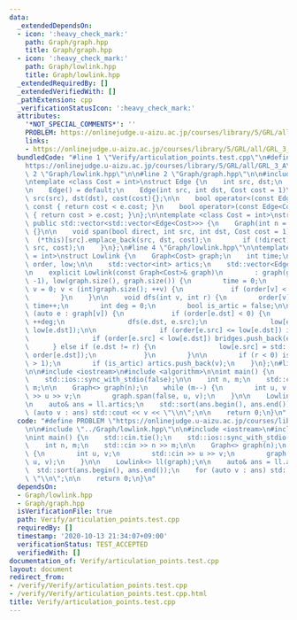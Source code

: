 ```yaml
---
data:
  _extendedDependsOn:
  - icon: ':heavy_check_mark:'
    path: Graph/graph.hpp
    title: Graph/graph.hpp
  - icon: ':heavy_check_mark:'
    path: Graph/lowlink.hpp
    title: Graph/lowlink.hpp
  _extendedRequiredBy: []
  _extendedVerifiedWith: []
  _pathExtension: cpp
  _verificationStatusIcon: ':heavy_check_mark:'
  attributes:
    '*NOT_SPECIAL_COMMENTS*': ''
    PROBLEM: https://onlinejudge.u-aizu.ac.jp/courses/library/5/GRL/all/GRL_3_A
    links:
    - https://onlinejudge.u-aizu.ac.jp/courses/library/5/GRL/all/GRL_3_A
  bundledCode: "#line 1 \"Verify/articulation_points.test.cpp\"\n#define PROBLEM \"\
    https://onlinejudge.u-aizu.ac.jp/courses/library/5/GRL/all/GRL_3_A\"\n\n#line\
    \ 2 \"Graph/lowlink.hpp\"\n\n#line 2 \"Graph/graph.hpp\"\n\n#include <vector>\n\
    \ntemplate <class Cost = int>\nstruct Edge {\n    int src, dst;\n    Cost cost;\n\
    \n    Edge() = default;\n    Edge(int src, int dst, Cost cost = 1)\n        :\
    \ src(src), dst(dst), cost(cost){};\n\n    bool operator<(const Edge<Cost>& e)\
    \ const { return cost < e.cost; }\n    bool operator>(const Edge<Cost>& e) const\
    \ { return cost > e.cost; }\n};\n\ntemplate <class Cost = int>\nstruct Graph :\
    \ public std::vector<std::vector<Edge<Cost>>> {\n    Graph(int n = 0) : std::vector<std::vector<Edge<Cost>>>(n)\
    \ {}\n\n    void span(bool direct, int src, int dst, Cost cost = 1) {\n      \
    \  (*this)[src].emplace_back(src, dst, cost);\n        if (!direct) (*this)[dst].emplace_back(dst,\
    \ src, cost);\n    }\n};\n#line 4 \"Graph/lowlink.hpp\"\n\ntemplate <class Cost\
    \ = int>\nstruct Lowlink {\n    Graph<Cost> graph;\n    int time;\n    std::vector<int>\
    \ order, low;\n\n    std::vector<int> artics;\n    std::vector<Edge<Cost>> bridges;\n\
    \n    explicit Lowlink(const Graph<Cost>& graph)\n        : graph(graph), order(graph.size(),\
    \ -1), low(graph.size(), graph.size()) {\n        time = 0;\n        for (int\
    \ v = 0; v < (int)graph.size(); ++v) {\n            if (order[v] < 0) dfs(v, -1);\n\
    \        }\n    }\n\n    void dfs(int v, int r) {\n        order[v] = low[v] =\
    \ time++;\n        int deg = 0;\n        bool is_artic = false;\n\n        for\
    \ (auto e : graph[v]) {\n            if (order[e.dst] < 0) {\n               \
    \ ++deg;\n                dfs(e.dst, e.src);\n                low[e.src] = std::min(low[e.src],\
    \ low[e.dst]);\n\n                if (order[e.src] <= low[e.dst]) is_artic = true;\n\
    \                if (order[e.src] < low[e.dst]) bridges.push_back(e);\n      \
    \      } else if (e.dst != r) {\n                low[e.src] = std::min(low[e.src],\
    \ order[e.dst]);\n            }\n        }\n\n        if (r < 0) is_artic = (deg\
    \ > 1);\n        if (is_artic) artics.push_back(v);\n    }\n};\n#line 4 \"Verify/articulation_points.test.cpp\"\
    \n\n#include <iostream>\n#include <algorithm>\n\nint main() {\n    std::cin.tie();\n\
    \    std::ios::sync_with_stdio(false);\n\n    int n, m;\n    std::cin >> n >>\
    \ m;\n\n    Graph<> graph(n);\n    while (m--) {\n        int u, v;\n        std::cin\
    \ >> u >> v;\n        graph.span(false, u, v);\n    }\n\n    Lowlink<> ll(graph);\n\
    \n    auto& ans = ll.artics;\n    std::sort(ans.begin(), ans.end());\n    for\
    \ (auto v : ans) std::cout << v << \"\\n\";\n\n    return 0;\n}\n"
  code: "#define PROBLEM \"https://onlinejudge.u-aizu.ac.jp/courses/library/5/GRL/all/GRL_3_A\"\
    \n\n#include \"../Graph/lowlink.hpp\"\n\n#include <iostream>\n#include <algorithm>\n\
    \nint main() {\n    std::cin.tie();\n    std::ios::sync_with_stdio(false);\n\n\
    \    int n, m;\n    std::cin >> n >> m;\n\n    Graph<> graph(n);\n    while (m--)\
    \ {\n        int u, v;\n        std::cin >> u >> v;\n        graph.span(false,\
    \ u, v);\n    }\n\n    Lowlink<> ll(graph);\n\n    auto& ans = ll.artics;\n  \
    \  std::sort(ans.begin(), ans.end());\n    for (auto v : ans) std::cout << v <<\
    \ \"\\n\";\n\n    return 0;\n}\n"
  dependsOn:
  - Graph/lowlink.hpp
  - Graph/graph.hpp
  isVerificationFile: true
  path: Verify/articulation_points.test.cpp
  requiredBy: []
  timestamp: '2020-10-13 21:34:07+09:00'
  verificationStatus: TEST_ACCEPTED
  verifiedWith: []
documentation_of: Verify/articulation_points.test.cpp
layout: document
redirect_from:
- /verify/Verify/articulation_points.test.cpp
- /verify/Verify/articulation_points.test.cpp.html
title: Verify/articulation_points.test.cpp
---
```

